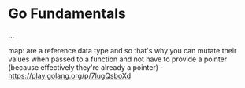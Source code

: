 # Go Fundamentals
...

map: are a reference data type and so that's why you can mutate their values when passed to a function and not have to provide a pointer (because effectively they're already a pointer) - https://play.golang.org/p/7lugQsboXd

